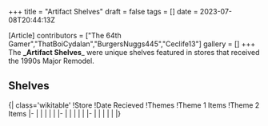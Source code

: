 +++
title = "Artifact Shelves"
draft = false
tags = []
date = 2023-07-08T20:44:13Z

[Article]
contributors = ["The 64th Gamer","ThatBoiCydalan","BurgersNuggs445","Ceclife13"]
gallery = []
+++
The **_Artifact Shelves**_ were unique shelves featured in stores that received the 1990s Major Remodel.

## Shelves ##
{| class='wikitable'
!Store
!Date Recieved
!Themes
!Theme 1 Items
!Theme 2 Items
|-
|
|
|
|
|
|-
|
|
|
|
|
|-
|
|
|
|
|
|}